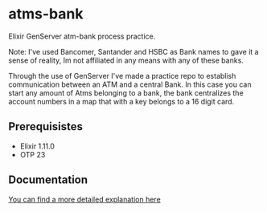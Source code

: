 # atms-bank

Elixir GenServer atm-bank process practice.

Note: I've used Bancomer, Santander and HSBC as Bank names to gave it a sense of reality, Im not affiliated in any means with any of these banks.

Through the use of GenServer I've made a practice repo to establish communication between an ATM and a central Bank. In this case you can start any amount of Atms belonging to a bank, the bank centralizes the account numbers in a map that with a key belongs to a 16 digit card.


## Prerequisistes
  - Elixir 1.11.0
  - OTP 23

## Documentation

[You can find a more detailed explanation here](https://luismaldonadov.github.io/atms-bank/)


